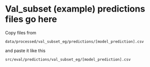 # Val_subset (example) predictions files go here

Copy files from

```
data/processed/val_subset_eg/predictions/[model_prediction].csv
```

and paste it like this

```
src/eval/predictions/val_subset_eg/[model_prediction].csv
```